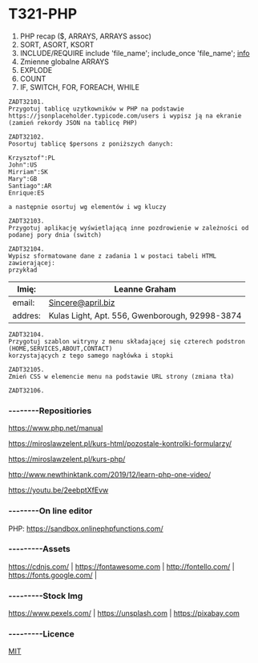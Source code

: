 # T321-PHP

1. PHP recap ($, ARRAYS, ARRAYS assoc)
2. SORT, ASORT, KSORT
3. INCLUDE/REQUIRE include 'file_name'; include_once 'file_name'; [info](https://www.w3schools.com/php/php_includes.asp)
4. Zmienne globalne ARRAYS
5. EXPLODE
6. COUNT
7. IF, SWITCH, FOR, FOREACH, WHILE

```
ZADT32101.
Przygotuj tablicę uzytkowników w PHP na podstawie https://jsonplaceholder.typicode.com/users i wypisz ją na ekranie (zamień rekordy JSON na tablicę PHP)

ZADT32102.
Posortuj tablicę $persons z poniższych danych: 

Krzysztof":PL
John":US
Mirriam":SK
Mary":GB
Santiago":AR
Enrique:ES

a następnie osortuj wg elementów i wg kluczy

ZADT32103. 
Przygotuj aplikację wyświetlającą inne pozdrowienie w zależności od podanej pory dnia (switch)

ZADT32104.
Wypisz sformatowane dane z zadania 1 w postaci tabeli HTML zawierającej:
przykład
```

|Imię:   | Leanne Graham                                  |
|--------|------------------------------------------------|
|email:  | Sincere@april.biz                              |
|addres: | Kulas Light, Apt. 556, Gwenborough, 92998-3874 |
```
ZADT32104. 
Przygotuj szablon witryny z menu składającej się czterech podstron 
(HOME,SERVICES,ABOUT,CONTACT) 
korzystających z tego samego nagłówka i stopki 

ZADT32105.
Zmień CSS w elemencie menu na podstawie URL strony (zmiana tła)

ZADT32106.

```

### --------Repositiories

https://www.php.net/manual

https://miroslawzelent.pl/kurs-html/pozostale-kontrolki-formularzy/

https://miroslawzelent.pl/kurs-php/

http://www.newthinktank.com/2019/12/learn-php-one-video/

https://youtu.be/2eebptXfEvw

### --------On line editor
PHP: https://sandbox.onlinephpfunctions.com/
### ---------Assets
https://cdnjs.com/ | https://fontawesome.com | http://fontello.com/ | https://fonts.google.com/ |
### ---------Stock Img
https://www.pexels.com/ | https://unsplash.com | https://pixabay.com
### ---------Licence
[MIT](https://choosealicense.com/licenses/mit/)


